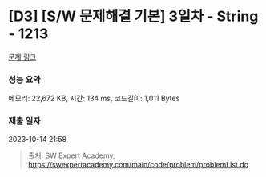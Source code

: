 # [D3] [S/W 문제해결 기본] 3일차 - String - 1213 

[문제 링크](https://swexpertacademy.com/main/code/problem/problemDetail.do?contestProbId=AV14P0c6AAUCFAYi) 

### 성능 요약

메모리: 22,672 KB, 시간: 134 ms, 코드길이: 1,011 Bytes

### 제출 일자

2023-10-14 21:58



> 출처: SW Expert Academy, https://swexpertacademy.com/main/code/problem/problemList.do